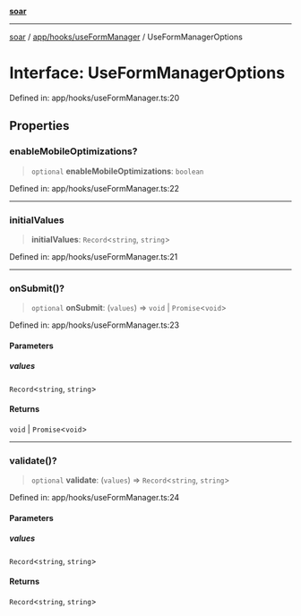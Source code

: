 [**soar**](../../../../README.md)

***

[soar](../../../../modules.md) / [app/hooks/useFormManager](../README.md) / UseFormManagerOptions

# Interface: UseFormManagerOptions

Defined in: app/hooks/useFormManager.ts:20

## Properties

### enableMobileOptimizations?

> `optional` **enableMobileOptimizations**: `boolean`

Defined in: app/hooks/useFormManager.ts:22

***

### initialValues

> **initialValues**: `Record`\<`string`, `string`\>

Defined in: app/hooks/useFormManager.ts:21

***

### onSubmit()?

> `optional` **onSubmit**: (`values`) => `void` \| `Promise`\<`void`\>

Defined in: app/hooks/useFormManager.ts:23

#### Parameters

##### values

`Record`\<`string`, `string`\>

#### Returns

`void` \| `Promise`\<`void`\>

***

### validate()?

> `optional` **validate**: (`values`) => `Record`\<`string`, `string`\>

Defined in: app/hooks/useFormManager.ts:24

#### Parameters

##### values

`Record`\<`string`, `string`\>

#### Returns

`Record`\<`string`, `string`\>
